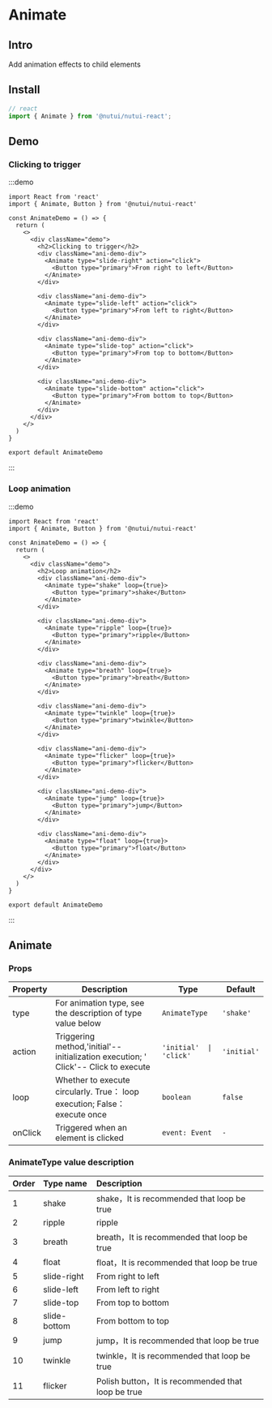 # Animate 

## Intro

Add animation effects to child elements

## Install

```ts
// react
import { Animate } from '@nutui/nutui-react';
```

## Demo
### Clicking to trigger

:::demo

```tsx
import React from 'react'
import { Animate, Button } from '@nutui/nutui-react'

const AnimateDemo = () => {
  return (
    <>
      <div className="demo">
        <h2>Clicking to trigger</h2>
        <div className="ani-demo-div">
          <Animate type="slide-right" action="click">
            <Button type="primary">From right to left</Button>
          </Animate>
        </div>

        <div className="ani-demo-div">
          <Animate type="slide-left" action="click">
            <Button type="primary">From left to right</Button>
          </Animate>
        </div>

        <div className="ani-demo-div">
          <Animate type="slide-top" action="click">
            <Button type="primary">From top to bottom</Button>
          </Animate>
        </div>

        <div className="ani-demo-div">
          <Animate type="slide-bottom" action="click">
            <Button type="primary">From bottom to top</Button>
          </Animate>
        </div>
      </div>
    </>
  )
}

export default AnimateDemo
```

:::


### Loop animation

:::demo

```tsx
import React from 'react'
import { Animate, Button } from '@nutui/nutui-react'

const AnimateDemo = () => {
  return (
    <>
      <div className="demo">
        <h2>Loop animation</h2>
        <div className="ani-demo-div">
          <Animate type="shake" loop={true}>
            <Button type="primary">shake</Button>
          </Animate>
        </div>

        <div className="ani-demo-div">
          <Animate type="ripple" loop={true}>
            <Button type="primary">ripple</Button>
          </Animate>
        </div>

        <div className="ani-demo-div">
          <Animate type="breath" loop={true}>
            <Button type="primary">breath</Button>
          </Animate>
        </div>

        <div className="ani-demo-div">
          <Animate type="twinkle" loop={true}>
            <Button type="primary">twinkle</Button>
          </Animate>
        </div>

        <div className="ani-demo-div">
          <Animate type="flicker" loop={true}>
            <Button type="primary">flicker</Button>
          </Animate>
        </div>

        <div className="ani-demo-div">
          <Animate type="jump" loop={true}>
            <Button type="primary">jump</Button>
          </Animate>
        </div>

        <div className="ani-demo-div">
          <Animate type="float" loop={true}>
            <Button type="primary">float</Button>
          </Animate>
        </div>
      </div>
    </>
  )
}

export default AnimateDemo

```

:::


## Animate

### Props

| Property         | Description                             | Type   | Default           |
|--------------|----------------------------------|--------|------------------|
| type         | For animation type, see the description of type value below               | `AnimateType` | `'shake'`                |
| action         | Triggering method,'initial'-- initialization execution; ' Click'-- Click to execute              | `'initial'  \|  'click'` | `'initial'`             |
| loop         | Whether to execute circularly. True： loop execution; False： execute once              | `boolean` | `false`               |
| onClick  | Triggered when an element is clicked	 | `event: Event` |  `-`  |


### AnimateType value description

|    Order  |    Type name     |      Description     |
|:-------|:------- | :----------|
| 1|   shake  | shake，It is recommended that loop be true
| 2 |   ripple  | ripple
|3 |   breath  | breath，It is recommended that loop be true
|4 |   float  | float，It is recommended that loop be true
|5|   slide-right  | From right to left
|6 |   slide-left  | From left to right
|7|   slide-top  | From top to bottom
| 8 |   slide-bottom  | From bottom to top
|9 |   jump  | jump，It is recommended that loop be true
|10 |   twinkle  | twinkle，It is recommended that loop be true
|11 |   flicker  | Polish button，It is recommended that loop be true